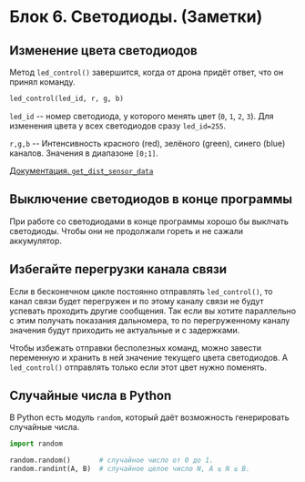 # Блок 6. Светодиоды. (Заметки)

## Изменение цвета светодиодов

Метод `led_control()` завершится, когда от дрона придёт ответ, что он принял команду.

```python
led_control(led_id, r, g, b)
```
`led_id` -- номер светодиода, у которого менять цвет (`0`, `1`, `2`, `3`). Для изменения цвета у всех светодиодов сразу `led_id=255`.

`r,g,b` -- Интенсивность красного (red), зелёного (green), синего (blue) каналов. Значения в диапазоне `[0;1]`.

[Документация. `get_dist_sensor_data`](https://docs.geoscan.ru/pioneer/programming/python/pioneer-sdk-methods.html#led_control)

## Выключение светодиодов в конце программы

При работе со светодиодами в конце программы хорошо бы выклчать светодиоды. Чтобы они не продолжали гореть и не сажали аккумулятор.

## Избегайте перегрузки канала связи

Если в бесконечном цикле постоянно отправлять `led_control()`, то канал связи будет перегружен и по этому каналу связи не будут успевать проходить другие сообщения. Так если вы хотите параллельно с этим получать показания дальномера, то по перегруженному каналу значения будут приходить не актуальные и с задержками.

Чтобы избежать отправки бесполезных команд, можно завести переменную и хранить в ней значение текущего цвета светодиодов. А `led_control()` отправлять только если этот цвет нужно поменять.

## Случайные числа в Python

В Python есть модуль `random`, который даёт возможность генерировать случайные числа.

```python
import random

random.random()       # случайное число от 0 до 1.
random.randint(A, B)  # случайное целое число N, A ≤ N ≤ B.
```
